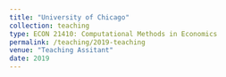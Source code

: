 ```yaml
---
title: "University of Chicago"
collection: teaching
type: ECON 21410: Computational Methods in Economics
permalink: /teaching/2019-teaching
venue: "Teaching Assitant"
date: 2019
---
```

